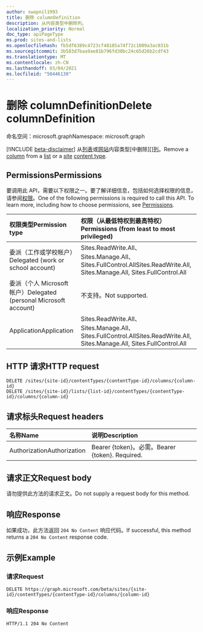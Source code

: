 ```yaml
---
author: swapnil1993
title: 删除 columnDefinition
description: 从内容类型中删除列。
localization_priority: Normal
doc_type: apiPageType
ms.prod: sites-and-lists
ms.openlocfilehash: fb5df6389c4723cf48185a74f72c1009a3ac031b
ms.sourcegitcommit: 3b583d7baa9ae81b796fd30bc24c65d26b2cdf43
ms.translationtype: MT
ms.contentlocale: zh-CN
ms.lasthandoff: 03/04/2021
ms.locfileid: "50446130"
---
```

# <a name="delete-columndefinition"></a><span data-ttu-id="2c97e-103">删除 columnDefinition</span><span class="sxs-lookup"><span data-stu-id="2c97e-103">Delete columnDefinition</span></span>
<span data-ttu-id="2c97e-104">命名空间：microsoft.graph</span><span class="sxs-lookup"><span data-stu-id="2c97e-104">Namespace: microsoft.graph</span></span>

[!INCLUDE [beta-disclaimer](../../includes/beta-disclaimer.md)]
<span data-ttu-id="2c97e-105">从[列表][columndefinition]或[网站][]内容类型[中删除][][列][contentType]。</span><span class="sxs-lookup"><span data-stu-id="2c97e-105">Remove a [column][columndefinition] from a [list][] or a [site][] [content type][contentType].</span></span>


## <a name="permissions"></a><span data-ttu-id="2c97e-106">Permissions</span><span class="sxs-lookup"><span data-stu-id="2c97e-106">Permissions</span></span>
<span data-ttu-id="2c97e-p101">要调用此 API，需要以下权限之一。要了解详细信息，包括如何选择权限的信息，请参阅[权限](/graph/permissions_reference.md)。</span><span class="sxs-lookup"><span data-stu-id="2c97e-p101">One of the following permissions is required to call this API. To learn more, including how to choose permissions, see [Permissions](/graph/permissions_reference.md).</span></span>

|<span data-ttu-id="2c97e-109">权限类型</span><span class="sxs-lookup"><span data-stu-id="2c97e-109">Permission type</span></span>      | <span data-ttu-id="2c97e-110">权限（从最低特权到最高特权）</span><span class="sxs-lookup"><span data-stu-id="2c97e-110">Permissions (from least to most privileged)</span></span>              |
|:--------------------|:---------------------------------------------------------|
|<span data-ttu-id="2c97e-111">委派（工作或学校帐户）</span><span class="sxs-lookup"><span data-stu-id="2c97e-111">Delegated (work or school account)</span></span> | <span data-ttu-id="2c97e-112">Sites.ReadWrite.All、Sites.Manage.All、Sites.FullControl.All</span><span class="sxs-lookup"><span data-stu-id="2c97e-112">Sites.ReadWrite.All, Sites.Manage.All, Sites.FullControl.All</span></span>    |
|<span data-ttu-id="2c97e-113">委派（个人 Microsoft 帐户）</span><span class="sxs-lookup"><span data-stu-id="2c97e-113">Delegated (personal Microsoft account)</span></span> | <span data-ttu-id="2c97e-114">不支持。</span><span class="sxs-lookup"><span data-stu-id="2c97e-114">Not supported.</span></span>    |
|<span data-ttu-id="2c97e-115">Application</span><span class="sxs-lookup"><span data-stu-id="2c97e-115">Application</span></span> | <span data-ttu-id="2c97e-116">Sites.ReadWrite.All、Sites.Manage.All、Sites.FullControl.All</span><span class="sxs-lookup"><span data-stu-id="2c97e-116">Sites.ReadWrite.All, Sites.Manage.All, Sites.FullControl.All</span></span> |

## <a name="http-request"></a><span data-ttu-id="2c97e-117">HTTP 请求</span><span class="sxs-lookup"><span data-stu-id="2c97e-117">HTTP request</span></span>

<!-- { "blockType": "ignored" } -->

```http
DELETE /sites/{site-id}/contentTypes/{contentType-id}/columns/{column-id}
DELETE /sites/{site-id}/lists/{list-id}/contentTypes/{contentType-id}/columns/{column-id}
```
## <a name="request-headers"></a><span data-ttu-id="2c97e-118">请求标头</span><span class="sxs-lookup"><span data-stu-id="2c97e-118">Request headers</span></span>
|<span data-ttu-id="2c97e-119">名称</span><span class="sxs-lookup"><span data-stu-id="2c97e-119">Name</span></span>|<span data-ttu-id="2c97e-120">说明</span><span class="sxs-lookup"><span data-stu-id="2c97e-120">Description</span></span>|
|:---|:---|
|<span data-ttu-id="2c97e-121">Authorization</span><span class="sxs-lookup"><span data-stu-id="2c97e-121">Authorization</span></span>|<span data-ttu-id="2c97e-p102">Bearer {token}。必需。</span><span class="sxs-lookup"><span data-stu-id="2c97e-p102">Bearer {token}. Required.</span></span>|

## <a name="request-body"></a><span data-ttu-id="2c97e-124">请求正文</span><span class="sxs-lookup"><span data-stu-id="2c97e-124">Request body</span></span>
<span data-ttu-id="2c97e-125">请勿提供此方法的请求正文。</span><span class="sxs-lookup"><span data-stu-id="2c97e-125">Do not supply a request body for this method.</span></span>

## <a name="response"></a><span data-ttu-id="2c97e-126">响应</span><span class="sxs-lookup"><span data-stu-id="2c97e-126">Response</span></span>

<span data-ttu-id="2c97e-127">如果成功，此方法返回 `204 No Content` 响应代码。</span><span class="sxs-lookup"><span data-stu-id="2c97e-127">If successful, this method returns a `204 No Content` response code.</span></span>

## <a name="example"></a><span data-ttu-id="2c97e-128">示例</span><span class="sxs-lookup"><span data-stu-id="2c97e-128">Example</span></span>

### <a name="request"></a><span data-ttu-id="2c97e-129">请求</span><span class="sxs-lookup"><span data-stu-id="2c97e-129">Request</span></span>
<!-- {
  "blockType": "request",
  "name": "delete_columns_from_contenttype"
}
-->

```http
DELETE https://graph.microsoft.com/beta/sites/{site-id}/contentTypes/{contentType-id}/columns/{column-id}
```

### <a name="response"></a><span data-ttu-id="2c97e-130">响应</span><span class="sxs-lookup"><span data-stu-id="2c97e-130">Response</span></span>

<!-- {
  "blockType": "response",
  "truncated": true
}
-->
```http
HTTP/1.1 204 No Content
```

[list]: ../resources/list.md
[columndefinition]: ../resources/columndefinition.md
[contentType]: ../resources/contentType.md
[网站]: ../resources/site.md
[site]: ../resources/site.md
